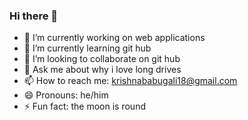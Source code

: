 ### Hi there 👋


- 🔭 I’m currently working on web applications
- 🌱 I’m currently learning git hub
- 👯 I’m looking to collaborate on git hub
- 💬 Ask me about why i love long drives
- 📫 How to reach me: krishnababugali18@gmail.com
- 😄 Pronouns: he/him
- ⚡ Fun fact: the moon is round


